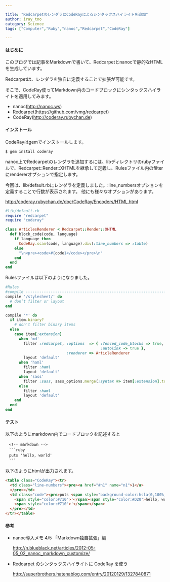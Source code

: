 ```yaml
---

title: "RedcarpetのレンダラにCodeRayによるシンタックスハイライトを追加"
author: iray_tno
category: Science
tags: ["Computer","Ruby","nanoc","Redcarpet","CodeRay"]

---
```


#### はじめに

このブログでは記事をMarkdownで書いて、Redcarpetとnanocで静的なHTMLを生成しています。

Redcarpetは、レンダラを独自に定義することで拡張が可能です。

そこで、CodeRay使ってMarkdown内のコードブロックにシンタックスハイライトを適用してみます。

* nanoc(http://nanoc.ws)
* Redcarpet(https://github.com/vmg/redcarpet)
* CodeRay(http://coderay.rubychan.de)

<!-- headline -->

#### インストール

CodeRayはgemでインストールします。

```plain
$ gem install coderay
```

nanoc上でRedcarpetのレンダラを追加するには、libディレクトリのrubyファイルで、Redcarpet::Render::XHTMLを継承して定義し、Rulesファイル内のfilterにrendererオプションで指定します。

今回は、lib/default.rbにレンダラを定義しました。:line_numbersオプションを定義することで行数が表示されます。
他にも様々なオプションがあります。

http://coderay.rubychan.de/doc/CodeRay/Encoders/HTML.html


```ruby
#lib/default.rb
require "redcarpet"
require "coderay"

class ArticlesRenderer < Redcarpet::Render::XHTML
  def block_code(code, language)
    if language then
      CodeRay.scan(code, language).div(:line_numbers => :table)
    else
      "\n<pre><code>#{code}</code></pre>\n"
    end
  end
end
```

Rulesファイルは以下のようになりました。

```ruby
#Rules
#compile ----------------------------------------------------------------------
compile '/stylesheet/' do
  # don’t filter or layout
end

compile '*' do
  if item.binary?
    # don't filter binary items
  else
    case item[:extension]
      when 'md'
        filter :redcarpet, :options  => { :fenced_code_blocks => true,
                                          :autolink -> true },
                           :renderer => ArticleRenderer
        layout 'default'
      when 'haml'
        filter :haml
        layout 'default'
      when 'sass'
        filter :sass, sass_options.merge(:syntax => item[:extension].to_sym)
      else
        filter :haml
        layout 'default'
    end
  end
end
```

#### テスト

以下のようにmarkdown内でコードブロックを記述すると

~~~plain
　<!-- markdown -->
　```ruby
　puts 'hello, world'
　```
~~~

以下のようにhtmlが出力されます。

```html  
<table class="CodeRay"><tr>
  <td class="line-numbers"><pre><a href="#n1" name="n1">1</a>
  </pre></td>
  <td class="code"><pre>puts <span style="background-color:hsla(0,100%,50%,0.05)">
    <span style="color:#710">'</span><span style="color:#D20">hello, world</span>
    <span style="color:#710">'</span></span>
  </pre></td>
</tr></table>
```

#### 参考

* nanoc導入メモ 4/5 「Markdown独自拡張」編

  http://n.blueblack.net/articles/2012-05-05_02_nanoc_markdown_customize/

* Redcarpet のシンタックスハイライトに CodeRay を使う

  http://superbrothers.hatenablog.com/entry/20120129/1327840871
